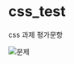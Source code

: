 # css_test
css 과제
평가문항

![문제](https://github.com/xeoxeoxx/css_test/assets/111452677/ad30a4f7-c9f0-453c-ba74-dae098f3d5fa)


